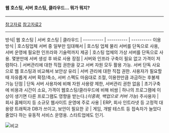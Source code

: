 #### 웹 호스팅, 서버 호스팅, 클라우드... 뭐가 뭐지?

---

[참고자료](http://library.gabia.com/contents/infrahosting/1311)
[참고자료2](https://opentutorials.org/course/1688/9485)

---

방식| 웹 호스팅 | 서버 호스팅 | 클라우드
| ---------- | ---------- | ---------- 
이용 방식 | 호스팅업체 서버 중 일부만 임대해서 | 호스팅 업체 물리 서버를 단독으로 사용, 서버 운영에 필요한 인프라와 기술력까지 제공 | 호스팅 업체의 가상 서버를 단독으로 사용. 몇분만에 서버 생성 후 바로 사용
장점 | 서버와 인프라 구축이 필요 없고 가격이 저렴하다. | 서버관리에 대한 직접 권한을 갖고 서버 자원 모두 활용 가능. 서버 단독 사요으로 웹 호스팅과 비교해서 보안상 유리 | 서버 관리에 대한 직접 권한. 사용자가 필요할 때 자유롭게 서버 확장/축소, 서버 스펙도 마음대로 조절, 이용한만큼 과금하는 후불제 가능
단점 | 단독 서버 사용자에 비해 자원 사용량 제한, 서버관리 권한 없음 | 초기구축에 비용과 시간이 소요, 가격이 웹호스팅/클라우드에 비해 비쌈 | 하나의 프로그램에 이상이 생기면 다른 프로그램도 영향을 받는다.(*이중화, 백업으로 커버 가능*)
주사용자 | 회사 홈페이지 등 소규모 웹사이트 운영에 주로 사용 | ERP, 회사 인트라넷 등 고정적 대용량 트래픽과 DB가 쓰이고, 보안이 필요한 곳 | 게임, 개발 테스트 등 접속자가 늘었다 줄었다 하는 유동적 서비스 운영용. 스타트업에도 인기.

![비교](http://library.gabia.com/wp-content/uploads/2016/03/%EC%A0%95%EB%B3%B4%EC%82%AC%EC%9D%B4%ED%8A%B8-%ED%98%B8%EC%8A%A4%ED%8C%85004.jpg)